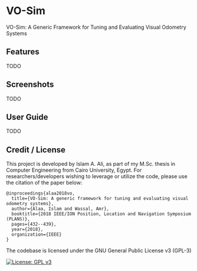 # VO-Sim
VO-Sim: A Generic Framework for Tuning and Evaluating Visual Odometry Systems

## Features 
TODO

## Screenshots
TODO

## User Guide
TODO

## Credit / License 
This project is developed by Islam A. Ali, as part of my M.Sc. thesis in Computer Engineering from Cairo University, Egypt. For researchers/developers wishing to leverage or utilize the code, please use the citation of the paper below:

```
@inproceedings{alaa2018vo,
  title={VO-Sim: A generic framework for tuning and evaluating visual odometry systems},
  author={Alaa, Islam and Wassal, Amr},
  booktitle={2018 IEEE/ION Position, Location and Navigation Symposium (PLANS)},
  pages={432--439},
  year={2018},
  organization={IEEE}
}
```
The codebase is licensed under the GNU General Public License v3 (GPL-3) 

[![License: GPL v3](https://img.shields.io/badge/License-GPLv3-blue.svg)](https://www.gnu.org/licenses/gpl-3.0)   
